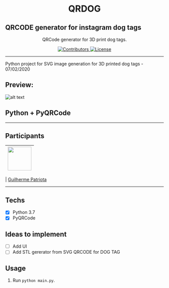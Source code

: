 <h1 align="center">
QRDOG
</h1>
<h2>QRCODE generator for instagram dog tags</h2>

<p align="center">QRCode generator for 3D print dog tags.</p>

<p align="center">
  <a href="https://github.com/guipatriota/QRDOG/graphs/contributors">
    <img src="https://img.shields.io/github/contributors/guipatriota/QRDOG?color=%237159c1&logoColor=%237159c1&style=flat" alt="Contributors">
  </a>
  <a href="https://opensource.org/licenses/MIT">
    <img src="https://img.shields.io/github/license/guipatriota/QRDOG?color=%237159c1&logo=mit" alt="License">
  </a>
</p>

<hr>

Python project for SVG image generation for 3D printed dog tags - 07/02/2020

## Preview:

![alt text](https://github.com/guipatriota/QRDOG/assets/QRDOG_Fred_Weasley.jpg)

## Python + PyQRCode

___________________________________________________________________________________________________________________



## Participants

| [<img src="https://avatars3.githubusercontent.com/u/60905310?s=460&v=4" width="75px;"/>](https://github.com/guipatriota) |
| :------------------------------------------------------------------------------------------------------------------------: |


| [Guilherme Patriota](https://github.com/guipatriota)

___________________


## Techs

- [x] Python 3.7
- [x] PyQRCode

## Ideas to implement

- [ ] Add UI
- [ ] Add STL gererator from SVG QRCODE for DOG TAG

## Usage

1. Run `python main.py`.<br />